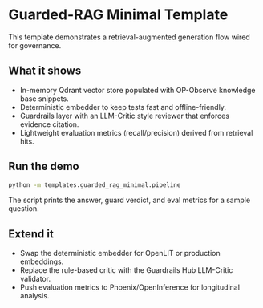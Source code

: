# Guarded-RAG Minimal Template

This template demonstrates a retrieval-augmented generation flow wired for governance.

## What it shows

- In-memory Qdrant vector store populated with OP-Observe knowledge base snippets.
- Deterministic embedder to keep tests fast and offline-friendly.
- Guardrails layer with an LLM-Critic style reviewer that enforces evidence citation.
- Lightweight evaluation metrics (recall/precision) derived from retrieval hits.

## Run the demo

```bash
python -m templates.guarded_rag_minimal.pipeline
```

The script prints the answer, guard verdict, and eval metrics for a sample question.

## Extend it

- Swap the deterministic embedder for OpenLIT or production embeddings.
- Replace the rule-based critic with the Guardrails Hub LLM-Critic validator.
- Push evaluation metrics to Phoenix/OpenInference for longitudinal analysis.
